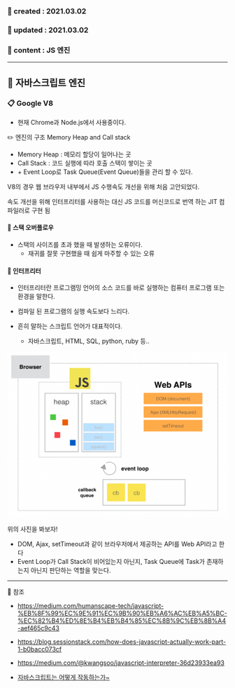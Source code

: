 ### 📅 created : 2021.03.02
### 📅 updated : 2021.03.02
### 📝 content : JS 엔진

---

## 📝 자바스크립트 엔진

### 📋 Google V8

- 현재 Chrome과 Node.js에서 사용중이다.

✏️ 엔진의 구조 Memory Heap and Call stack

- Memory Heap : 메모리 할당이 일어나는 곳
- Call Stack  : 코드 실행에 따라 호출 스택이 쌓이는 곳
- \+ Event Loop로 Task Queue(Event Queue)들을 관리 할 수 있다.

V8의 경우 웹 브라우저 내부에서 JS 수행속도 개선을 위해 처음 고안되었다.

속도 개선을 위해 인터프리터를 사용하는 대신 JS 코드를 머신코드로 번역 하는 JIT 컴파일러로 구현 됨


#### 📜 스택 오버플로우
- 스택의 사이즈를 초과 했을 때 발생하는 오류이다.
  - 재귀를 잘못 구현했을 때 쉽게 마주할 수 있는 오류

#### 📜 인터프리터

- 인터프리터란 프로그램밍 언어의 소스 코드를 바로 실행하는 컴퓨터 프로그램 또는 환경을 말한다. 
- 컴파일 된 프로그램의 실행 속도보다 느리다.

- 흔히 말하는 스크립트 언어가 대표적이다.
  - 자바스크립트, HTML, SQL, python, ruby 등..

![js구조](../js_image/완전한js.PNG)

위의 사진을 봐보자!

- DOM, Ajax, setTimeout과 같이 브라우저에서 제공하는 API를 Web API라고 한다
- Event Loop가 Call Stack이 비어있는지 아닌지, Task Queue에 Task가 존재하는지 아닌지 판단하는 역할을 맞는다.

---

📰 참조

- https://medium.com/humanscape-tech/javascript-%EB%8F%99%EC%9E%91%EC%9B%90%EB%A6%AC%EB%A5%BC-%EC%82%B4%ED%8E%B4%EB%B4%85%EC%8B%9C%EB%8B%A4-aef465c9c43

- https://blog.sessionstack.com/how-does-javascript-actually-work-part-1-b0bacc073cf

- https://medium.com/@kwangsoo/javascript-interpreter-36d23933ea93

- [자바스크립트는 어떻게 작동하는가~](https://engineering.huiseoul.com/%EC%9E%90%EB%B0%94%EC%8A%A4%ED%81%AC%EB%A6%BD%ED%8A%B8%EB%8A%94-%EC%96%B4%EB%96%BB%EA%B2%8C-%EC%9E%91%EB%8F%99%ED%95%98%EB%8A%94%EA%B0%80-v8-%EC%97%94%EC%A7%84%EC%9D%98-%EB%82%B4%EB%B6%80-%EC%B5%9C%EC%A0%81%ED%99%94%EB%90%9C-%EC%BD%94%EB%93%9C%EB%A5%BC-%EC%9E%91%EC%84%B1%EC%9D%84-%EC%9C%84%ED%95%9C-%EB%8B%A4%EC%84%AF-%EA%B0%80%EC%A7%80-%ED%8C%81-6c6f9832c1d9)
